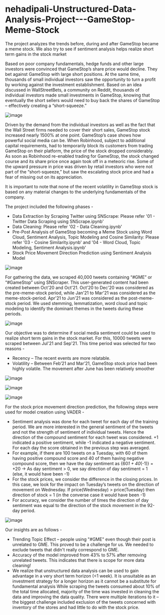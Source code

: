 # nehadipali-Unstructured-Data-Analysis-Project---GameStop-Meme-Stock
The project analyzes the trends before, during and after GameStop became a meme stock. We also try to see if sentiment analysis helps realize short term gains in the stock market

Based on poor company fundamentals, hedge funds and other large investors were convinced that GameStop’s share price would decline. They bet against GameStop with large short positions. At the same time, thousands of small individual investors saw the opportunity to turn a profit by working against the investment establishment. Based on an idea discussed in WallStreetBets, a community on Reddit, thousands of individual investors made small investments in GameStop, knowing that eventually the short sellers would need to buy back the shares of GameStop – effectively creating a “short-squeeze.”

![image](https://user-images.githubusercontent.com/61624917/159141277-1fe16c7b-d4a0-4a26-bdb0-434756b1386b.png)

Driven by the demand from the individual investors as well as the fact that the Wall Street firms needed to cover their short sales, GameStop stock increased nearly 1500% at one point. GameStop’s case shows how powerful social media can be. When Robinhood, subject to additional capital requirements, had to temporarily block its customers from trading GameStop on their platform, the price of the stock dropped considerably. As soon as Robinhood re-enabled trading for GameStop, the stock changed course and its share price once again took off in a meteoric rise. Some of the upward pressure in price was driven by retail investors who were not part of the “short-squeeze,” but saw the escalating stock price and had a fear of missing out on its appreciation. 

It is important to note that none of the recent volatility in GameStop stock is based on any material changes to the underlying fundamentals of the company. 

The project included the following phases - 
- Data Extraction by Scraping Twitter using SNScrape: Please refer '01 - Twitter Data Scraping using SNScrape.ipynb'
- Data Cleaning: Please refer '02 - Data Cleaning.ipynb'
- Pre-Post Analysis of GameStop becoming a Meme Stock using Word Cloud, Sentiment Analysis, Topic Modeling and Cosine Similarity: Please refer '03 - Cosine Similarity.ipynb' and '04 - Word Cloud, Topic Modeling, Sentiment Analysis.ipynb'
- Stock Price Movement Direction Prediction using Sentiment Analysis Model

![image](https://user-images.githubusercontent.com/61624917/159141289-1e445b0f-c69f-4ea0-9e3b-686732de0aec.png)

For gathering the data, we scraped 40,000 tweets containing “#GME” or “#GameStop” using SNScraper. This user-generated content had been created between Oct'20 and Oct'21. Oct'20 to Dec'20 was considered as the pre-meme-stock period, while Jan'21 to Mar'21 was considered as the meme-stock-period. Apr'21 to Jun'21 was considered as the post-meme-stock period. We used stemming, lemmatization, word cloud and topic modeling to identify the dominant themes in the tweets during these periods.

![image](https://user-images.githubusercontent.com/61624917/159141298-a22e4c04-3320-4f46-b107-1760010ad709.png)

Our objective was to determine if social media sentiment could be used to realize short term gains in the stock market. For this, 10000 tweets were scraped between Jul'21 and Sep'21. This time period was selected for two reasons - 
- Recency – The recent events are more relatable.
- Volatility – Between Feb’21 and Mar’21, GameStop stock price had been highly volatile. The movement after June has been relatively smoother

![image](https://user-images.githubusercontent.com/61624917/159141324-ae1b2a0d-26f1-4d89-be8e-91b867588a15.png)

![image](https://user-images.githubusercontent.com/61624917/159141328-ce2b636b-5c79-44fa-a6ee-31ef3ec17aa1.png)

![image](https://user-images.githubusercontent.com/61624917/159141334-90e334ee-54b9-472e-b520-4d11fd63ae04.png)


For the stock price movement direction prediction, the following steps were used for model creation using VADER - 
- Sentiment analysis was done for each tweet for each day of the training period. We are more interested in the general sentiment of the tweets and not the strength of sentiment of individual tweets. Hence the direction of the compound sentiment for each tweet was considered. +1 indicated a positive sentiment, while -1 indicated a negative sentiment. For each day the score obtained in the previous step was averaged. 
- For example, if there are 100 tweets on a Tuesday, with 60 of them having positive compound score and 40 of them having negative compound score, then we have the day sentiment as {60*1 + 40*(-1)} = +20 -> As day sentiment > 0, we say direction of day sentiment = 1 (else, it would have been -1)
- For the stock prices, we consider the difference in the closing prices. In this case, we look for the impact on Tuesday’s tweets on the direction of movement on Wednesday. If price(Wednesday) > price(Tuesday) then direction of stock = 1 (in the converse case it would have been -1)
- For accuracy, we consider the number of times the direction of day sentiment was equal to the direction of the stock movement in the 92-day period.

![image](https://user-images.githubusercontent.com/61624917/159141343-79acaad0-0cb0-435a-97a8-b1de00ea61e6.png)

Our insights are as follows -
- Trending Topic Effect – people using "#GME" even though their post is unrelated to GME. This proved to be a challenge for us. We needed to exclude tweets that didn't really correspond to GME.
- Accuracy of the model improved from 43% to 57% after removing unrelated tweets. This indicates that there is scope for more data cleaning!
- We realize that unstructured data analysis can be used to gain advantage in a very short term horizon (<1 week). It is unsuitable as an investment strategy for a longer horizon as it cannot be a substitute for fundamental analysis 
While scraping the tweets consumed about 10% of the total time allocated, majority of the time was invested in cleaning the data and improving the data quality. There were multiple iterations to it – the biggest challenge included exclusion of the tweets concerned with inventory of the stores and had little to do with the stock price. 
